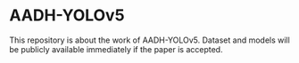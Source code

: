 # AADH-YOLOv5


This repository is about the work of AADH-YOLOv5. Dataset and models will be publicly available immediately if the paper is accepted.
